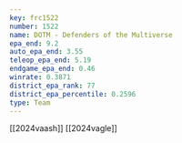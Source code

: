 ```yaml
---
key: frc1522
number: 1522
name: DOTM - Defenders of the Multiverse
epa_end: 9.2
auto_epa_end: 3.55
teleop_epa_end: 5.19
endgame_epa_end: 0.46
winrate: 0.3871
district_epa_rank: 77
district_epa_percentile: 0.2596
type: Team
---
```

[[2024vaash]]
[[2024vagle]]
